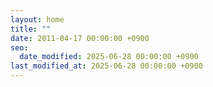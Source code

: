 ```yaml
---
layout: home
title: ""
date: 2011-04-17 00:00:00 +0900
seo:
  date_modified: 2025-06-28 00:00:00 +0900
last_modified_at: 2025-06-28 00:00:00 +0900
---
```

